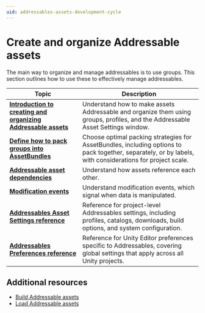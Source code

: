 ```yaml
---
uid: addressables-assets-development-cycle
---
```


# Create and organize Addressable assets

The main way to organize and manage addressables is to use groups. This section outlines how to use these to effectively manage addressables.


| **Topic** | **Description** |
|---|---|
| **[Introduction to creating and organizing Addressable assets](organize-addressable-assets.md)** | Understand how to make assets Addressable and organize them using groups, profiles, and the Addressable Asset Settings window. |
| **[Define how to pack groups into AssetBundles](PackingGroupsAsBundles.md)** | Choose optimal packing strategies for AssetBundles, including options to pack together, separately, or by labels, with considerations for project scale. |
| **[Addressable asset dependencies](AssetDependencies.md)**|Understand how assets reference each other.|
| **[Modification events](ModificationEvents.md)**|Understand modification events, which signal when data is manipulated.|
| **[Addressables Asset Settings reference](AddressableAssetSettings.md)** | Reference for project-level Addressables settings, including profiles, catalogs, downloads, build options, and system configuration. |
| **[Addressables Preferences reference](addressables-preferences.md)** | Reference for Unity Editor preferences specific to Addressables, covering global settings that apply across all Unity projects. |

## Additional resources

* [Build Addressable assets](Builds.md)
* [Load Addressable assets](LoadingAddressableAssets.md)
